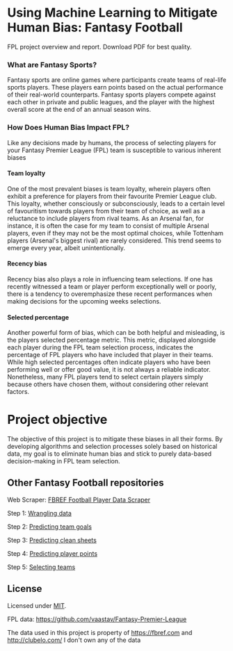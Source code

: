 # Using Machine Learning to Mitigate Human Bias: Fantasy Football
FPL project overview and report. Download PDF for best quality.

### What are Fantasy Sports?

Fantasy sports are online games where participants
create teams of real-life sports players. These players 
earn points based on the actual performance of their 
real-world counterparts. Fantasy sports players 
compete against each other in private and public 
leagues, and the player with the highest overall score at 
the end of an annual season wins.

### How Does Human Bias Impact FPL?

Like any decisions made by humans, the process of 
selecting players for your Fantasy Premier League (FPL) 
team is susceptible to various inherent biases

#### Team loyalty
One of the most prevalent biases is team loyalty, 
wherein players often exhibit a preference for players 
from their favourite Premier League club. This loyalty, 
whether consciously or subconsciously, leads to a 
certain level of favouritism towards players from their 
team of choice, as well as a reluctance to include 
players from rival teams. As an Arsenal fan, for instance, 
it is often the case for my team to consist of multiple 
Arsenal players, even if they may not be the most 
optimal choices, while Tottenham players (Arsenal's 
biggest rival) are rarely considered. This trend seems to 
emerge every year, albeit unintentionally.

#### Recency bias
Recency bias also plays a role in influencing team 
selections. If one has recently witnessed a team or 
player perform exceptionally well or poorly, there is a 
tendency to overemphasize these recent performances 
when making decisions for the upcoming weeks 
selections.

#### Selected percentage
Another powerful form of bias, which can be both 
helpful and misleading, is the players selected 
percentage metric. This metric, displayed alongside 
each player during the FPL team selection process, 
indicates the percentage of FPL players who have 
included that player in their teams. While high selected 
percentages often indicate players who have been 
performing well or offer good value, it is not always a 
reliable indicator. Nonetheless, many FPL players tend 
to select certain players simply because others have 
chosen them, without considering other relevant 
factors.

# Project objective
The objective of this project is to mitigate these biases 
in all their forms. By developing algorithms and 
selection processes solely based on historical data, my 
goal is to eliminate human bias and stick to purely 
data-based decision-making in FPL team selection.

## Other Fantasy Football repositories

Web Scraper: [FBREF Football Player Data Scraper](https://github.com/adamcorren/fbref_football_player_data_scraper)

Step 1: [Wrangling data](https://github.com/adamcorren/fantasy_football_data_wrangling_pandas)

Step 2: [Predicting team goals](https://github.com/adamcorren/fantasy_football_predicting_team_goals)

Step 3: [Predicting clean sheets](https://github.com/adamcorren/fantasy_football_predicting_clean_sheet)

Step 4: [Predicting player points](https://github.com/adamcorren/fantasy_football_predicting_player_points)

Step 5: [Selecting teams](https://github.com/adamcorren/fantasy_football_selecting_squads)


## License

Licensed under [MIT]((https://opensource.org/license/mit/)).

FPL data: https://github.com/vaastav/Fantasy-Premier-League

The data used in this project is property of https://fbref.com and http://clubelo.com/
I don't own any of the data
